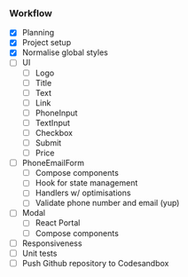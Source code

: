 ### Workflow

- [x]  Planning
- [x]  Project setup
- [x]  Normalise global styles
- [ ]  UI
    - [ ]  Logo
    - [ ]  Title
    - [ ]  Text
    - [ ]  Link
    - [ ]  PhoneInput
    - [ ]  TextInput
    - [ ]  Checkbox
    - [ ]  Submit
    - [ ]  Price
- [ ]  PhoneEmailForm
    - [ ]  Compose components
    - [ ]  Hook for state management
    - [ ]  Handlers w/ optimisations
    - [ ]  Validate phone number and email (yup)
- [ ]  Modal
    - [ ]  React Portal
    - [ ]  Compose components
- [ ]  Responsiveness
- [ ]  Unit tests
- [ ]  Push Github repository to Codesandbox
